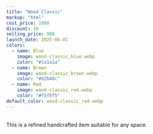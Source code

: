 ```yaml
---
title: "Wood Classic"
markup: "html"
cost_price: 1000
discount: 10
selling_price: 900
launch_date: 2025-06-01
colors:
  - name: Blue
    image: wood-classic_blue.webp
    color: "#1a1a1a"
  - name: Brown
    image: wood-classic_brown.webp
    color: "#d2b48c"
  - name: Red
    image: wood-classic_red.webp
    color: "#f5f5f5"
default_color: wood-classic_red.webp
---
```


<br>This is a refined handcrafted item suitable for any space.
